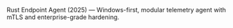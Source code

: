 Rust Endpoint Agent (2025) — Windows-first, modular telemetry agent with mTLS and enterprise-grade hardening.
